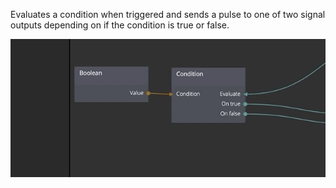 Evaluates a condition when triggered and sends a pulse to one of two signal outputs depending on if the condition is true or false.

![](condition.gif)